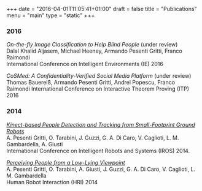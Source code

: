+++
date = "2016-04-01T11:05:41+01:00"
draft = false
title = "Publications"
menu = "main"
type = "static"
+++

### 2016
*On-the-fly Image Classification to Help Blind People* (under review)  
Dalal Khalid Aljasem, Michael Heeney, Armando Pesenti Gritti, Franco Raimondi  
International Conference on Intelligent Environments (IE) 2016

*CoSMed: A Confidentiality-Verified Social Media Platform* (under review)  
Thomas Bauereiß, Armando Pesenti Gritti, Andrei Popescu, Franco Raimondi
International Conference on Interactive Theorem Proving (ITP) 2016

### 2014
*[Kinect-based People Detection and Tracking from Small-Footprint Ground Robots](http://people.idsia.ch/~giusti/hri14/iros2014.pdf)*  
A. Pesenti Gritti, O. Tarabini, J. Guzzi, G. A. Di Caro, V. Caglioti, L. M. Gambardella, A. Giusti  
International Conference on Intelligent Robots and Systems (IROS) 2014.

*[Perceiving People from a Low-Lying Viewpoint](http://people.idsia.ch/~gianni/Papers/KinectTracking-HRI14-compress.pdf)*  
A. Pesenti Gritti, O. Tarabini, A. Giusti, J. Guzzi, G. A. Di Caro, V. Caglioti, L. M. Gambardella  
Human Robot Interaction (HRI) 2014